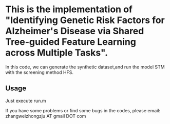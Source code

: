 # This is the implementation of "Identifying Genetic Risk Factors for Alzheimer's Disease via Shared Tree-guided Feature Learning across Multiple Tasks".

In this code, we can generate the synthetic dataset,and run the model STM with the screening method HFS.

## Usage
Just execute run.m

If you have some problems or find some bugs in the codes, please email: zhangweizhongzju AT gmail DOT com
